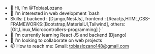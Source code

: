 - 👋 Hi, I’m @TobiasLozano
- 👀 I’m interested in web development
`bash
- Skills: {
       backend : [Django,NestJs],
       frontend : [Reactjs,HTML,CSS-FRAMEWORKS:[Bootstrap,MaterialUI,Tailwind],
       others:[Git,Linux,Microcontrollers-programming]
       }
 `
- 🌱 I’m currently learning React JS and backend (Django)
- 💞️ I’m looking to collaborate on web projects
- 📫 How to reach me: Gmail: tobiaslozano148@gmail.com

<!---
TobiasLozano/TobiasLozano is a ✨ special ✨ repository because its `README.md` (this file) appears on your GitHub profile.
You can click the Preview link to take a look at your changes.
--->
